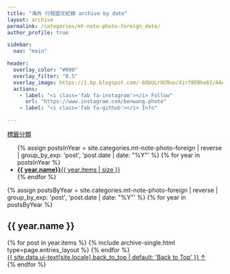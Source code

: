 ```yaml
---
title: "海外 行程圖文紀錄 archive by date"
layout: archive
permalink: /categories/mt-note-photo-foreign_date/
author_profile: true

sidebar:
  nav: "main"

header:
  overlay_color: "#000"
  overlay_filter: "0.5"
  overlay_image: https://1.bp.blogspot.com/-6ObULrUCMuo/Xirf8EBhe6I/AAAAAAAA8Ig/9h-_sjEHJRsNPuLP_3Ltxgsf9Rhtf7lqACKgBGAsYHg/s1600/_MG_3538.JPG
  actions:
    - label: "<i class='fab fa-instagram'></i> Follow"
      url: "https://www.instagram.com/benwang.photo"
    - label: "<i class='fab fa-github'></i> Info"

---
```


<a href="/blogPage/categories/mt-note-photo-foreign_tag/" class="btn btn--primary">標籤分類</a>

<ul class="taxonomy__index">
	{% assign postsInYear = site.categories.mt-note-photo-foreign | reverse | group_by_exp: 'post', 'post.date | date: "%Y"' %}
	{% for year in postsInYear %}
	  <li>
		<a href="#{{ year.name}}">
		  <strong>{{ year.name}}</strong><span calss="taxonomy__count">{{ year.items | size }}</span>
		</a>
	  </li>
	{% endfor %}
</ul>

{% assign postsByYear = site.categories.mt-note-photo-foreign | reverse | group_by_exp: 'post', 'post.date | date: "%Y"' %}
{% for year in postsByYear %}
  <section id="{{ year.name }}" class="taxomony__section">
    <h2 class="archive__subtitle">{{ year.name }}</h2>
	<div class = "entries-{{ page.entries_layout | default: 'list'}}">
	  {% for post in year.items %}
	    {% include archive-single.html type=page.entries_layout %}
	  {% endfor %}
	</div>
	<a href="#page-title" class="back-to-top">{{ site.data.ui-text[site.locale].back_to_top | default: 'Back to Top' }}
	&uarr;</a>
  </section>
{% endfor %}
